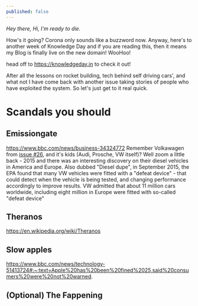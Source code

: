 ```yaml
---
published: false
---
```

*Hey there, Hi, I'm ready to die.*

How's it going? Corona only sounds like a buzzword now. Anyway, here's to another week of Knowledge Day and if you are reading this, then it means my Blog is finally live on the new domain! WooHoo!

head off to <https://knowledgeday.in> to check it out!

After all the lessons on rocket building, tech behind self driving cars', and what not I have come back with another issue taking stories of people who have exploited the system. So let's just get to it real quick.

# Scandals you should 
## Emissiongate
https://www.bbc.com/news/business-34324772
Remember Volkawagen from [issue #26](), and it's kids (Audi, Prosche, VW itself)? Well zoom a little back - 2015 and there was an interesting discovery on their diesel vehicles in America and Europe.
Also dubbed "Diesel dupe", in September 2015, the EPA found that many VW vehicles were fitted with a "defeat device" - that could detect when the vehicle is being tested, and changing performance accordingly to improve results.
VW admitted that about 11 million cars worldwide, including  eight million in Europe were fitted with so-called "defeat device"
## Theranos
https://en.wikipedia.org/wiki/Theranos
## Slow apples
https://www.bbc.com/news/technology-51413724#:~:text=Apple%20has%20been%20fined%2025,said%20consumers%20were%20not%20warned.
## (Optional) The Fappening